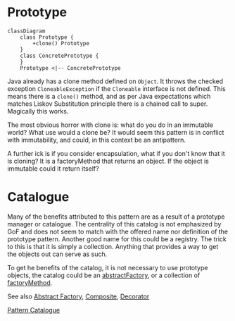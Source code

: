 # Prototype

```mermaid
classDiagram
    class Prototype {
        +clone() Prototype
    }
    class ConcretePrototype {
    }
    Prototype <|-- ConcretePrototype
```

Java already has a clone method defined on `Object`. It throws the checked
exception `CloneableException` if the `Cloneable` interface is not defined. This
means there is a `clone()` method, and as per Java expectations which matches
Liskov Substitution principle there is a chained call to super. Magically this
works.

The most obvious horror with clone is: what do you do in an immutable world?
What use would a clone be? It would seem this pattern is in conflict with
immutability, and could, in this context be an antipattern.

A further ick is if you consider encapsulation, what if you don't know that it
is cloning? It is a factoryMethod that returns an object. If the object is
immutable could it return itself?

# Catalogue

Many of the benefits attributed to this pattern are as a result of a prototype
manager or catalogue. The centrality of this catalog is not emphasized by GoF
and does not seem to match with the offered name nor definition of the prototype
pattern. Another good name for this could be a registry. The trick to this is
that it is simply a collection. Anything that provides a way to get the objects
out can serve as such.

To get he benefits of the catalog, it is not necessary to use prototype objects,
the catalog could be an
[abstractFactory](../abstractFactory/AbstractFactory.md), or a collection of
[factoryMethod](../factoryMethod/FactoryMethod.md).

See also [Abstract Factory](../abstractFactory/AbstractFactory.md),
[Composite](../../structure/composite/Composite.md),
[Decorator](../../structure/decorator/Decorator.md)

[Pattern Catalogue](../../Catalogue.md)